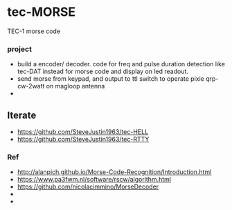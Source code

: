 # tec-MORSE
TEC-1 morse code 





### project
- build a encoder/ decoder. code for freq and pulse duration detection like tec-DAT instead for morse code and display on led readout. 
- send morse from keypad, and output to ttl switch to operate pixie qrp-cw-2watt on magloop antenna
- 

## Iterate
- https://github.com/SteveJustin1963/tec-HELL
- https://github.com/SteveJustin1963/tec-RTTY

### Ref
- http://alanpich.github.io/Morse-Code-Recognition/Introduction.html
- https://www.pa3fwm.nl/software/rscw/algorithm.html
- https://github.com/nicolacimmino/MorseDecoder
- 
- 

